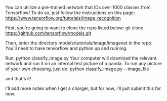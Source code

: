 You can utlilize a pre-trained network that IDs over 1000 classes from Tensorflow! 
To do so, just follow the instructions on this page: https://www.tensorflow.org/tutorials/image_recognition

First, you're going to want to clone the repo listed below:
git clone https://github.com/tensorflow/models.git

Then, enter the directory models/tutorials/image/imagenet in the repo.
You'll need to have tensorflow and python up and running.

Run:
python classify_image.py
Your computer will download the relevant network and run it on an internal test picture of a panda.
To run any picture of your own choosing, just do:
python classify_image.py --image_file <path of image you want to run>

and that's it!

I'll add more notes when I get a charger, but for now, i'll just submit this for now.
